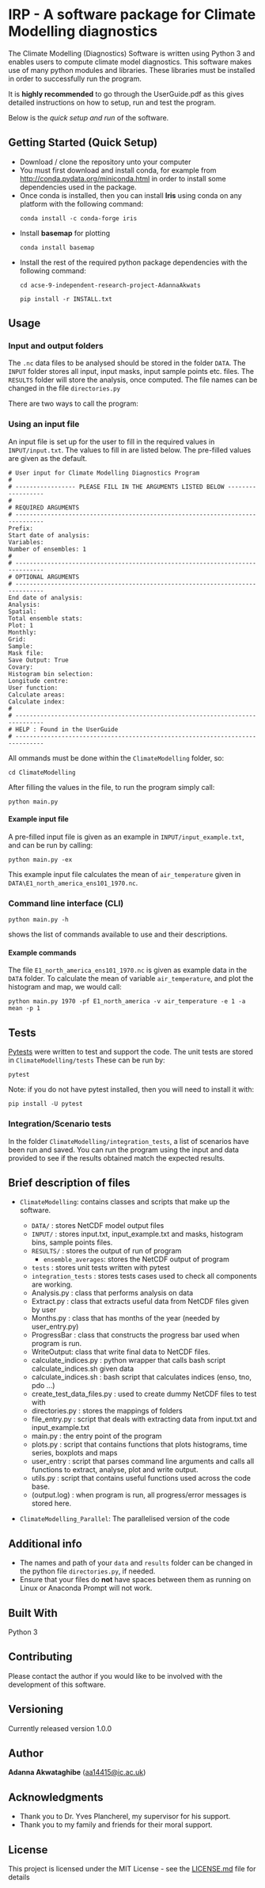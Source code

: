 # IRP - A software package for Climate Modelling diagnostics

The Climate Modelling (Diagnostics) Software is written using Python 3 and enables users to compute climate model diagnostics. This software makes use of many python modules and libraries. These libraries must be installed in order to successfully run the program.

It is **highly recommended** to go through the UserGuide.pdf as this gives detailed instructions on how to setup, run and test the program. 

Below is the *quick setup and run* of the software. 

## Getting Started (Quick Setup)
- Download / clone the repository unto your computer
- You must first download and install conda, for example from http://conda.pydata.org/miniconda.html in order to install some dependencies used in the package. 
- Once conda is installed, then you can install **Iris** using conda on any platform with the following command:
    ```
    conda install -c conda-forge iris
    ```
- Install **basemap** for plotting
    ```
    conda install basemap
    ```
- Install the rest of the required python package dependencies with the following command:
    ```
    cd acse-9-independent-research-project-AdannaAkwats

    pip install -r INSTALL.txt
    ```

## Usage

### Input and output folders
The `.nc` data files to be analysed should be stored in the folder `DATA`. The `INPUT` folder stores all input, input masks, input sample points etc. files. The `RESULTS` folder will store the analysis, once computed. 
The file names can be changed in the file `directories.py`

There are two ways to call the program: 

### Using an input file

An input file is set up for the user to fill in the required values in ``INPUT/input.txt``. 
The values to fill in are listed below. The pre-filled values are given as the default. 
```
# User input for Climate Modelling Diagnostics Program
#
# ----------------- PLEASE FILL IN THE ARGUMENTS LISTED BELOW ------------------
#
# REQUIRED ARGUMENTS
# ------------------------------------------------------------------------------
Prefix:
Start date of analysis:
Variables:
Number of ensembles: 1
#
# ------------------------------------------------------------------------------
# OPTIONAL ARGUMENTS
# ------------------------------------------------------------------------------
End date of analysis:
Analysis:
Spatial:
Total ensemble stats:
Plot: 1
Monthly:
Grid:
Sample:
Mask file:
Save Output: True
Covary:
Histogram bin selection:
Longitude centre:
User function:
Calculate areas:
Calculate index:
#
# ------------------------------------------------------------------------------
# HELP : Found in the UserGuide
# ------------------------------------------------------------------------------
```
All ommands must be done within the `ClimateModelling` folder, so:
```
cd ClimateModelling
```
After filling the values in the file, to run the program simply call: 
```
python main.py
```
#### Example input file
A pre-filled input file is given as an example in `INPUT/input_example.txt`, and can be run by calling:
```
python main.py -ex
```
This example input file calculates the mean of `air_temperature` given in `DATA\E1_north_america_ens101_1970.nc`.

### Command line interface (CLI)
```
python main.py -h 
```
shows the list of commands available to use and their descriptions. 
#### Example commands
The file `E1_north_america_ens101_1970.nc` is given as example data in the `DATA` folder. To calculate the mean of variable `air_temperature`, and plot the histogram and map, we would call:
```
python main.py 1970 -pf E1_north_america -v air_temperature -e 1 -a mean -p 1
```

## Tests
[Pytests](https://docs.pytest.org/en/latest/index.html) were written to test and support the code. The unit tests are stored in `ClimateModelling/tests` These can be run by:
```
pytest
```
Note: if you do not have pytest installed, then you will need to install it with:
```
pip install -U pytest
```

### Integration/Scenario tests 
In the folder `ClimateModelling/integration_tests`, a list of scenarios have been run and saved. 
You can run the program using the input and data provided to see if the results obtained match the expected results.

## Brief description of files
* `ClimateModelling`: contains classes and scripts that make up the software. 
    * `DATA/` : stores NetCDF model output files 
    * `INPUT/` : stores input.txt, input_example.txt and masks, histogram bins, sample points files. 
    * `RESULTS/` : stores the output of run of program
        * `ensemble_averages`: stores the NetCDF output of program
    * `tests` : stores unit tests written with pytest
    * `integration_tests` : stores tests cases used to check all components are working. 
    * Analysis.py : class that performs analysis on data 
    * Extract.py : class that extracts useful data from NetCDF files given by user
    * Months.py : class that has months of the year (needed by user_entry.py)
    * ProgressBar : class that constructs the progress bar used when program is run.
    * WriteOutput: class that write final data to NetCDF files. 
    * calculate_indices.py : python wrapper that calls bash script calculate_indices.sh given data 
    * calculate_indices.sh : bash script that calculates indices (enso, tno, pdo ...)
    * create_test_data_files.py : used to create dummy NetCDF files to test with
    * directories.py : stores the mappings of folders 
    * file_entry.py : script that deals with extracting data from input.txt and input_example.txt
    * main.py : the entry point of the program
    * plots.py : script that contains functions that plots histograms, time series, boxplots and maps
    * user_entry : script that parses command line arguments and calls all functions to extract, analyse, plot and write output. 
    * utils.py : script that contains useful functions used across the code base. 
    * (output.log) : when program is run, all progress/error messages is stored here.  

* `ClimateModelling_Parallel`: The parallelised version of the code

## Additional info
- The names and path of your `data` and `results` folder can be changed in the python file `directories.py`, if needed.
- Ensure that your files do **not** have spaces between them as running on Linux or Anaconda Prompt will not work. 


## Built With

Python 3

## Contributing

Please contact the author if you would like to be involved with the development of this software.

## Versioning

Currently released version 1.0.0 

## Author

**Adanna Akwataghibe** (aa14415@ic.ac.uk)

## Acknowledgments 

- Thank you to Dr. Yves Plancherel, my supervisor for his support.
- Thank you to my family and friends for their moral support. 

## License

This project is licensed under the MIT License - see the [LICENSE.md](LICENSE.md) file for details
